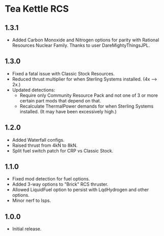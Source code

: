 # Tea Kettle RCS

## 1.3.1
* Added Carbon Monoxide and Nitrogen options for parity with Rational Resources Nuclear Family. Thanks to user DareMightyThingsJPL.

## 1.3.0
* Fixed a fatal issue with Classic Stock Resources.
* Reduced thrust multiplier for when Sterling Systems installed. (4x --> 2x.)
* Updated detections:
  * Require only Community Resource Pack and not one of 3 or more certain part mods that depend on that.
  * Recalculate ThermalPower demands for when Sterling Systems installed. (It may have been excessively high.)

## 1.2.0
* Added Waterfall configs.
* Raised thrust from 4kN to 8kN.
* Split fuel switch patch for CRP vs Classic Stock.

## 1.1.0
* Fixed mod detection for fuel options.
* Added 3-way options to "Brick" RCS thruster.
* Allowed LiquidFuel option to persist with LqdHydrogen and other options.
* Minor nerf to Isps.

## 1.0.0
* Initial release.
